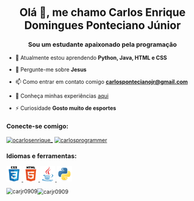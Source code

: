 <h1 align="center">Olá 👋, me chamo Carlos Enrique Domingues Ponteciano Júnior</h1>
<h3 align="center">Sou um estudante apaixonado pela programação</h3>


- 🌱 Atualmente estou aprendendo **Python, Java, HTML e CSS**

- 💬 Pergunte-me sobre **Jesus**

- 📫 Como entrar em contato comigo **carlospontecianojr@gmail.com**

- 📄 Conheça minhas experiências <a href="https://docs.google.com/document/d/1cxRrmkUm8nEYpm3o5Sf3aXQT2SJP0Cxi/edit?usp=sharing&ouid=111511231694264880682&rtpof=true&sd=true](https://docs.google.com/document/d/1cxRrmkUm8nEYpm3o5Sf3aXQT2SJP0Cxi/edit?usp=sharing&ouid=111511231694264880682&rtpof=true&sd=true)">aqui</a>

- ⚡ Curiosidade **Gosto muito de esportes**

<h3 align="left">Conecte-se comigo:</h3>
<p align="left">
<a href="https://www.instagram.com/ocarlosenrique_?igsh=ZXA1bnpsY2dmMmo3" target="blank"><img align="center" src="https://raw.githubusercontent.com/rahuldkjain/github-profile-readme-generator/master/src/images/icons/Social/instagram.svg" alt="ocarlosenrique_" height="30" width="40" /></a>
<a href="https://www.youtube.com/@CarlosProgrammmer" target="blank"><img align="center" src="https://raw.githubusercontent.com/rahuldkjain/github-profile-readme-generator/master/src/images/icons/Social/youtube.svg" alt="carlosprogrammer" height="30" width="40" /></a>
</p>

<h3 align="left">Idiomas e ferramentas:</h3>
<p align="left"> <a href="https://www.w3schools.com/css/" target="_blank" rel="noreferrer"> <img src="https://raw.githubusercontent.com/devicons/devicon/master/icons/css3/css3-original-wordmark.svg" alt="css3" width="40" height="40"/> </a> <a href="https://www.w3.org/html/" target="_blank" rel="noreferrer"> <img src="https://raw.githubusercontent.com/devicons/devicon/master/icons/html5/html5-original-wordmark.svg" alt="html5" width="40" height="40"/> </a> <a href="https://www.java.com" target="_blank" rel="noreferrer"> <img src="https://raw.githubusercontent.com/devicons/devicon/master/icons/java/java-original.svg" alt="java" width="40" height="40"/> </a> <a href="https://www.python.org" target="_blank" rel="noreferrer"> <img src="https://raw.githubusercontent.com/devicons/devicon/master/icons/python/python-original.svg" alt="python" width="40" altura="40"/> </a> </p>

<p><img align="left" src="https://github-readme-stats.vercel.app/api/top-langs?username=carjr0909&show_icons=true&locale=en&layout=compact" alt="carjr0909" /></p>

<p> <img align="center" src="https://github-readme-stats.vercel.app/api?username=carjr0909&show_icons=true&locale=en" alt="carjr0909" /></p>
